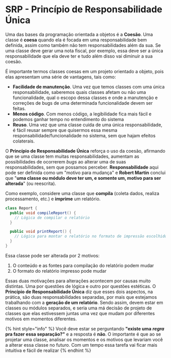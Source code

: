 # SRP - Princípio de Responsabilidade Única

Uma das bases da programação orientada a objetos é a **Coesão**. Uma classe é **coesa** quando ela é focada em uma responsabilidade bem definida, assim como também não tem responsabilidades além da sua. Se uma classe deve gerar uma nota fiscal, por exemplo, essa deve ser a única responsabilidade que ela deve ter e tudo além disso vai diminuir a sua coesão.

É importante termos classes coesas em um projeto orientado a objeto, pois elas apresentam uma série de vantagens, tais como:

* **Facilidade de manutenção**. Uma vez que temos classes com uma única responsabilidade, saberemos quais classes afetam ou não uma funcionalidade, qual o escopo dessa classes e onde a manutenção e correções de bugs de uma determinada funcionalidade devem ser feitas.
* **Menos código**. Com menos código, a legibilidade fica mais fácil e podemos ganhar tempo no entendimento do sistema
* **Reuso**. Uma vez que uma classe cuida de uma única responsabilidade, é fácil reusar sempre que quisermos essa mesma responsabilidade/funcionalidade no sistema, sem que hajam efeitos colaterais.

O **Princípio de Responsabilidade Única** reforça o uso da coesão, afirmando que se uma classe tem muitas responsabilidades, aumentam as possibilidades de ocorrerem _bugs_ ao alterar uma de suas responsabilidades, sem que possamos perceber. **Responsabilidade** aqui pode ser definida como um "motivo para mudança" e **Robert Martin** conclui que "**uma classe ou módulo deve ter um, e somente um, motivo para ser alterada**" \(ou reescrita\).

Como exemplo, considere uma classe que **compila** \(coleta dados, realiza processamento, etc.\) e **imprime** um relatório.

```java
class Report {
  public void compileReport() {
    // Lógica de compilar o relatório
  }

  public void printReport() {
    // Lógica para montar o relatório no formato de impressão escolhido
  }
}
```

Essa classe pode ser alterada por 2 motivos:

1. O conteúdo e as fontes para compilação do relatório podem mudar
2. O formato do relatório impresso pode mudar

Essas duas motivações para alterações acontecem por causas muito distintas. Uma por questões de lógica e outro por questões estéticas. O **Princípio de Responsabilidade Única** diz que esses dois aspectos, na prática, são duas responsabilidades separadas, por mais que estejamos trabalhando com a **geração de um relatório**. Sendo assim, devem estar em classes ou módulos separados, e seria uma má decisão de projeto de classes que elas estivessem juntas uma vez que mudam por diferentes motivos em momentos diferentes.

{% hint style="info" %}
Você deve estar se perguntando **"existe uma** _**regra**_ **pra fazer essa separação?"** e a resposta é **não**. O importante é que ao se projetar uma classe, analisar os momentos e os motivos que levariam você a alterar essa classe no futuro. Com um tempo essa tarefa vai ficar mais intuitiva e fácil de realizar
{% endhint %}





